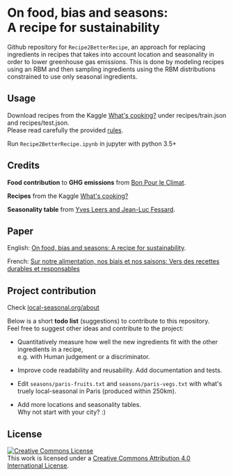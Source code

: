 # On food, bias and seasons: <br> A recipe for sustainability
Github repository for `Recipe2BetterRecipe`, an approach for replacing ingredients in recipes that takes into account location and seasonality in order to lower greenhouse gas emissions. This is done by modeling recipes using an RBM and then sampling ingredients using the RBM distributions constrained to use only seasonal ingredients.

## Usage

Download recipes from the Kaggle [What's cooking?](https://www.kaggle.com/c/whats-cooking-kernels-only) under recipes/train.json and recipes/test.json. <br>
Please read carefully the provided [rules](https://www.kaggle.com/c/whats-cooking-kernels-only/rules).

Run `Recipe2BetterRecipe.ipynb` in jupyter with python 3.5+

## Credits

**Food contribution** to **GHG emissions** from [Bon Pour le Climat](https://www.bonpourleclimat.org/).

**Recipes** from the Kaggle [What's cooking?](https://www.kaggle.com/c/whats-cooking-kernels-only)

**Seasonality table** from [Yves Leers and Jean-Luc Fessard](http://www.buchetchastel.fr/ca-chauffe-dans-nos-assiettes-yves-leers-9782283030219).

## Paper

English: [On food, bias and seasons: A recipe for sustainability](paper/VO.pdf).

French: [Sur notre alimentation, nos biais et nos saisons: Vers des recettes durables et responsables](paper/VF.pdf)

## Project contribution

Check [local-seasonal.org/about](https://www.local-seasonal.org/about)

Below is a short **todo list** (suggestions) to contribute to this repository. <br>
Feel free to suggest other ideas and contribute to the project:

* Quantitatively measure how well the new ingredients fit with the other ingredients in a recipe, <br> e.g. with Human judgement or a discriminator.

* Improve code readability and reusability. Add documentation and tests.

* Edit `seasons/paris-fruits.txt` and `seasons/paris-vegs.txt` with what's truely local-seasonal in Paris (produced within 250km).

* Add more locations and seasonality tables. <br> Why not start with your city? :)

## License
<a rel="license" href="http://creativecommons.org/licenses/by/4.0/"><img alt="Creative Commons License" style="border-width:0" src="https://i.creativecommons.org/l/by/4.0/80x15.png" /></a><br />This work is licensed under a <a rel="license" href="http://creativecommons.org/licenses/by/4.0/">Creative Commons Attribution 4.0 International License</a>.

